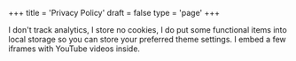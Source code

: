 +++
title = 'Privacy Policy'
draft = false
type = 'page'
+++

I don't track analytics, I store no cookies, I do put some functional items into local storage so you can store your preferred theme settings. I embed a few iframes with YouTube videos inside.